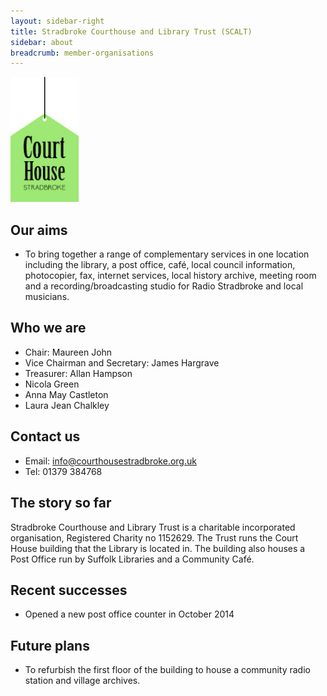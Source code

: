 ```yaml
---
layout: sidebar-right
title: Stradbroke Courthouse and Library Trust (SCALT)
sidebar: about
breadcrumb: member-organisations
---
```

![Stradbroke Courthouse and Library Trust (SCALT) logo](/images/article/logo-court-house-stradbroke.jpg)

## Our aims

* To bring together a range of complementary services in one location including the library, a post office, café, local council information, photocopier, fax, internet services, local history archive, meeting room and a recording/broadcasting studio for Radio Stradbroke and local musicians.

## Who we are

* Chair: Maureen John
* Vice Chairman and Secretary: James Hargrave
* Treasurer: Allan Hampson
* Nicola Green
* Anna May Castleton
* Laura Jean Chalkley

## Contact us

* Email: info@courthousestradbroke.org.uk
* Tel: 01379 384768

## The story so far

Stradbroke Courthouse and Library Trust is a charitable incorporated organisation, Registered Charity no 1152629. The Trust runs the Court House building that the Library is located in. The building also houses a Post Office run by Suffolk Libraries and a Community Café.

## Recent successes

* Opened a new post office counter in October 2014​

## Future plans

* To refurbish the first floor of the building to house a community radio station and village archives.
